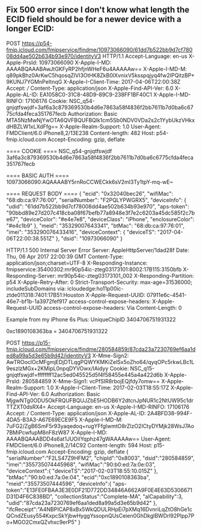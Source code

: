 ## Fix 500 error since I don't know what length the ECID field should be for a newer device with a longer ECID:

POST https://p54-fmip.icloud.com/fmipservice/findme/10973066090/61dd7b522bb9d7cf78008dd4ae502b634b93e970/identityV3 HTTP/1.1
Accept-Language: en-us
X-Apple-PrsId: 10973066090
X-Apple-I-MD: AAAABQAAABAwJtGKFyRP2hfjnWHeF6u4AAAAAw==
X-Apple-I-MD-M: q89pkBhz0ArKwC5hqosqZlVI3OtHK8ZkB0lXvnixV5ksspqjyq4fw2IPQitzBP+9KUNJ7YGMnPeItnqG
X-Apple-I-Client-Time: 2017-04-06T22:00:38Z
Accept: */*
Content-Type: application/json
X-Apple-Find-API-Ver: 6.0
X-Apple-AL-ID: EA1058C0-31C8-48D9-89C9-238FF1BF40C1
X-Apple-I-MD-RINFO: 17106176
Cookie: NSC_q54-gnjqtfswjdf=3af6a3c879369530b4d6e7863a58f4836f2bb7611b7d0ba6c6775cfda4feca351767fecb
Authorization: Basic MTA5NzMwNjYwOTA6QVFBQUFBQlk1cm5Sb0NDV0VDa2s2c1YybUkzVHkxdHBZLW1xLXdFfg==
X-Apple-Realm-Support: 1.0
User-Agent: FMDClient/6.0 iPhone8,2/13E238
Content-length: 482
Host: p54-fmip.icloud.com
Accept-Encoding: gzip, deflate

==== COOKIE ====
NSC_q54-gnjqtfswjdf  3af6a3c879369530b4d6e7863a58f4836f2bb7611b7d0ba6c6775cfda4feca351767fecb

==== BASIC AUTH ====
10973066090:AQAAAABY5rnRoCCWECkk6sV2mI3Ty1tpY-mq-wE~

==== REQUEST BODY ====
{
  "ecid": "0x32040bec26", 
  "wifiMac": "68:db:ca:97:76:00", 
  "serialNumber": "F2PQLYPWGRX5", 
  "deviceInfo": {
    "udid": "61dd7b522bb9d7cf78008dd4ae502b634b93e970", 
    "aps-token": "90bbd89e27d207c418cba08f67befb77a8948e3f7e2c6203a45dc585f2c7be67", 
    "deviceColor": "#e4e7e8", 
    "deviceClass": "iPhone", 
    "enclosureColor": "#e4c1b9"
  }, 
  "meid": "35329007643341", 
  "btMac": "68:db:ca:97:76:01", 
  "imei": "353290076433416", 
  "deviceContext": {
    "deviceTS": "2017-04-06T22:00:38.551Z"
  }, 
  "dsid": "10973066090"
}

HTTP/1.1 500 Internal Server Error
Server: AppleHttpServer/1dad28f
Date: Thu, 06 Apr 2017 22:00:39 GMT
Content-Type: application/json;charset=UTF-8
X-Responding-Instance: fmipservice:35400302:mr90p54ic-zteg03173101:8002:17B115:3150bfb
X-Responding-Server: mr90p54ic-zteg03173101_002
X-Responding-Partition: p54
X-Apple-Retry-After: 0
Strict-Transport-Security: max-age=31536000; includeSubDomains
via: icloudedge:ho11p00ic-ztde011318:7401:17B51:Houston
X-Apple-Request-UUID: 07911e6c-4541-46e7-bf1b-1a3972fef917
access-control-expose-headers: X-Apple-Request-UUID
access-control-expose-headers: Via
Content-Length: 0


Example from my iPhone 6s Plus:
	<key>UniqueChipID</key>
	<integer>3404706751931322</integer>
	
0xc1890108363ba = 3404706751931322


POST https://p15-fmip.icloud.com/fmipservice/findme/280584859/87cda23a7230769ef6aa1ded8a99a5d3e65b9d42/identityV3
X-Mme-Sign2: AwTROoclOcMFgmjEDjDTLqgPQWYKMKiZelSx5oZho64/qyqOPc5rkwLBc1L9eszlzMGx+2KMipL0npqDYVOwx/IAidyy
Cookie: NSC_q15-gnjqtfswjdf=ffffffff12ac5ed045525d5f4f58455e445a4a422d6b
X-Apple-PrsId: 280584859
X-Mme-Sign1: vcPfSIR8rbojEQjfdy7omw==
X-Apple-Realm-Support: 1.0
X-Apple-I-Client-Time: 2017-02-03T18:55:17Z
X-Apple-Find-API-Ver: 6.0
Authorization: Basic MjgwNTg0ODU5OkFRQUFBQUJZbE5HODB6Y2dtcnJpNUR1c2NtUW95c1drTTZXT0dsRX4=
Accept-Language: en-us
X-Apple-I-MD-RINFO: 17106176
Accept: */*
Content-Type: application/json
X-Apple-AL-ID: 2A4BFD38-994F-4DA5-B3A3-A67E69ECE9F5
X-Apple-I-MD-M: 7uFG2/ZgB6SmF5r93yaqedoq+rugYFfglwmtO8rZlzO2ICtyDYMjk28WsJ7Ao7BMiPcwfupM8nF8zW87
X-Apple-I-MD: AAAABQAAABDD4s6at1JUOiIYqphz47gWAAAAAw==
User-Agent: FMDClient/6.0 iPhone8,2/14C92
Content-length: 594
Host: p15-fmip.icloud.com
Accept-Encoding: gzip, deflate
{
   "serialNumber":"F2LS47Z9HFM2",
   "chipId":"0x8003",
   "dsid":"280584859",
   "imei":"355735074445968",
   "wifiMac":"90:b0:ed:7a:0e:03",
   "deviceContext":{
      "deviceTS":"2017-02-03T18:55:10.015Z"
   },
   "btMac":"90:b0:ed:7a:0e:04",
   "ecid":"0xc1890108363ba",
   "meid":"35573507444596",
   "deviceInfo":{
      "aps-token":"E13FE0FBAA3E3E0DF21D772DD34846A662A9F0E4E63D5306671D31D4F6C838BD",
      "collectionStatus":"Complete-MA",
      "alCapability":3,
      "udid":"87cda23a7230769ef6aa1ded8a99a5d3e65b9d42"
   },
   "ifcReceipt":"A4NBPICAP8xBx5WkQDULRHpEi7pXMq16DvnriLqZtO8hGe1cQCndZEusy554KxpcSkYjbwHyggYssopnQUsCeien0GhDkglBWDrl92Plpp7Po+MGO2CmxQZvhxc9erP5"
}
